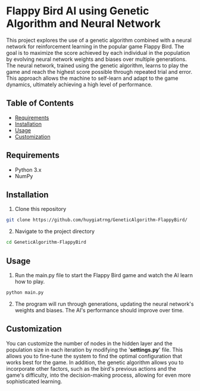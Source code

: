 # Flappy Bird AI using Genetic Algorithm and Neural Network

This project explores the use of a genetic algorithm combined with a neural network for reinforcement learning in the popular game Flappy Bird. The goal is to maximize the score achieved by each individual in the population by evolving neural network weights and biases over multiple generations. The neural network, trained using the genetic algorithm, learns to play the game and reach the highest score possible through repeated trial and error. This approach allows the machine to self-learn and adapt to the game dynamics, ultimately achieving a high level of performance.

## Table of Contents
- [Requirements](#requirements)
- [Installation](#installation)
- [Usage](#usage)
- [Customization](#customization)

## Requirements
- Python 3.x
- NumPy

## Installation
1. Clone this repository
```bash
git clone https://github.com/huygiatrng/GeneticAlgorithm-FlappyBird/
```
2. Navigate to the project directory

```bash
cd GeneticAlgorithm-FlappyBird
```
## Usage

1. Run the main.py file to start the Flappy Bird game and watch the AI learn how to play.

```bash
python main.py
```

2. The program will run through generations, updating the neural network's weights and biases. The AI's performance should improve over time.

## Customization
You can customize the number of nodes in the hidden layer and the population size in each iteration by modifying the '**settings.py**' file. This allows you to fine-tune the system to find the optimal configuration that works best for the game. In addition, the genetic algorithm allows you to incorporate other factors, such as the bird's previous actions and the game's difficulty, into the decision-making process, allowing for even more sophisticated learning.

